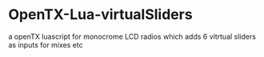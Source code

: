 # OpenTX-Lua-virtualSliders
a openTX luascript for monocrome LCD radios which adds 6 vitrtual sliders as inputs for mixes etc
